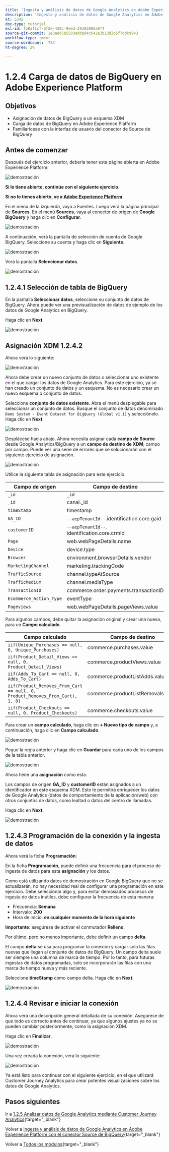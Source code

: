 ```yaml
---
title: 'Ingesta y análisis de datos de Google Analytics en Adobe Experience Platform con el conector de Source de BigQuery: carga de datos de BigQuery en Adobe Experience Platform'
description: 'Ingesta y análisis de datos de Google Analytics en Adobe Experience Platform con el conector de Source de BigQuery: carga de datos de BigQuery en Adobe Experience Platform'
kt: 5342
doc-type: tutorial
exl-id: f58af1cf-6f2e-420c-9eed-29382806a9f4
source-git-commit: 1e3a8d585503eddad4c642a3b13d2b5f7ddc9943
workflow-type: tm+mt
source-wordcount: '724'
ht-degree: 2%

---
```


# 1.2.4 Carga de datos de BigQuery en Adobe Experience Platform

## Objetivos

- Asignación de datos de BigQuery a un esquema XDM
- Carga de datos de BigQuery en Adobe Experience Platform
- Familiarícese con la interfaz de usuario del conector de Source de BigQuery

## Antes de comenzar

Después del ejercicio anterior, debería tener esta página abierta en Adobe Experience Platform:

![demostración](./images/datasets.png)

**Si lo tiene abierto, continúe con el siguiente ejercicio.**

**Si no lo tienes abierto, ve a [Adobe Experience Platform](https://experience.adobe.com/platform/home).**

En el menú de la izquierda, vaya a Fuentes. Luego verá la página principal de **Sources**. En el menú **Sources**, vaya al conector de origen de **Google BigQuery** y haga clic en **Configurar**.

![demostración](./images/sourceshome.png)

A continuación, verá la pantalla de selección de cuenta de Google BigQuery. Seleccione su cuenta y haga clic en **Siguiente**.

![demostración](./images/0c.png)

Verá la pantalla **Seleccionar datos**.

![demostración](./images/datasets.png)

## 1.2.4.1 Selección de tabla de BigQuery

En la pantalla **Seleccionar datos**, seleccione su conjunto de datos de BigQuery. Ahora puede ver una previsualización de datos de ejemplo de los datos de Google Analytics en BigQuery.

Haga clic en **Next**.

![demostración](./images/datasets1.png)

## Asignación XDM 1.2.4.2

Ahora verá lo siguiente:

![demostración](./images/xdm4a.png)

Ahora debe crear un nuevo conjunto de datos o seleccionar uno existente en el que cargar los datos de Google Analytics. Para este ejercicio, ya se han creado un conjunto de datos y un esquema. No es necesario crear un nuevo esquema o conjunto de datos.

Seleccione **conjunto de datos existente**. Abra el menú desplegable para seleccionar un conjunto de datos. Busque el conjunto de datos denominado `Demo System - Event Dataset for BigQuery (Global v1.1)` y selecciónelo. Haga clic en **Next**.

![demostración](./images/xdm6.png)

Desplácese hacia abajo. Ahora necesita asignar cada **campo de Source** desde Google Analytics/BigQuery a un **campo de destino de XDM**, campo por campo. Puede ver una serie de errores que se solucionarán con el siguiente ejercicio de asignación.

![demostración](./images/xdm8.png)

Utilice la siguiente tabla de asignación para este ejercicio.

| Campo de origen | Campo de destino |
| ----------------- |-------------| 
| `_id` | `_id` |
| `_id` | canal._id |
| `timeStamp` | timestamp |
| `GA_ID` | ``--aepTenantId--``.identification.core.gaid |
| `customerID` | ``--aepTenantId--``. identification.core.crmId |
| `Page` | web.webPageDetails.name |
| `Device` | device.type |
| `Browser` | environment.browserDetails.vendor |
| `MarketingChannel` | marketing.trackingCode |
| `TrafficSource` | channel.typeAtSource |
| `TrafficMedium` | channel.mediaType |
| `TransactionID` | commerce.order.payments.transactionID |
| `Ecommerce_Action_Type` | eventType |
| `Pageviews` | web.webPageDetails.pageViews.value |


Para algunos campos, debe quitar la asignación original y crear una nueva, para un **Campo calculado**.

| Campo calculado | Campo de destino |
| ----------------- |-------------| 
| `iif(Unique_Purchases == null, 0, Unique_Purchases)` | commerce.purchases.value |
| `iif(Product_Detail_Views == null, 0, Product_Detail_Views)` | commerce.productViews.value |
| `iif(Adds_To_Cart == null, 0, Adds_To_Cart)` | commerce.productListAdds.value |
| `iif(Product_Removes_From_Cart == null, 0, Product_Removes_From_Cart), 1, 0)` | commerce.productListRemovals.value |
| `iif(Product_Checkouts == null, 0, Product_Checkouts)` | commerce.checkouts.value |

Para crear un **campo calculado**, haga clic en **+ Nuevo tipo de campo** y, a continuación, haga clic en **Campo calculado**.

![demostración](./images/xdm8a.png)

Pegue la regla anterior y haga clic en **Guardar** para cada uno de los campos de la tabla anterior.

![demostración](./images/xdm8b.png)

Ahora tiene una **asignación** como esta.

Los campos de origen **GA_ID** y **customerID** están asignados a un identificador en este esquema XDM. Esto le permitirá enriquecer los datos de Google Analytics (datos de comportamiento de la aplicación/web) con otros conjuntos de datos, como lealtad o datos del centro de llamadas.

Haga clic en **Next**.

![demostración](./images/xdm34.png)

## 1.2.4.3 Programación de la conexión y la ingesta de datos

Ahora verá la ficha **Programación**:

En la ficha **Programación**, puede definir una frecuencia para el proceso de ingesta de datos para esta **asignación** y los datos.

Como está utilizando datos de demostración en Google BigQuery que no se actualizarán, no hay necesidad real de configurar una programación en este ejercicio. Debe seleccionar algo y, para evitar demasiados procesos de ingesta de datos inútiles, debe configurar la frecuencia de esta manera:

- Frecuencia: **Semana**
- Intervalo: **200**
- Hora de inicio: **en cualquier momento de la hora siguiente**

**Importante**: asegúrese de activar el conmutador **Relleno**.

Por último, pero no menos importante, debe definir un campo **delta**.

El campo **delta** se usa para programar la conexión y cargar solo las filas nuevas que llegan al conjunto de datos de BigQuery. Un campo delta suele ser siempre una columna de marca de tiempo. Por lo tanto, para futuras ingestas de datos programadas, solo se incorporarán las filas con una marca de tiempo nueva y más reciente.

Seleccione **timeStamp** como campo delta.
Haga clic en **Next**.

![demostración](./images/ex437.png)

## 1.2.4.4 Revisar e iniciar la conexión

Ahora verá una descripción general detallada de su conexión. Asegúrese de que todo es correcto antes de continuar, ya que algunos ajustes ya no se pueden cambiar posteriormente, como la asignación XDM.

Haga clic en **Finalizar**.

![demostración](./images/xdm46.png)

Una vez creada la conexión, verá lo siguiente:

![demostración](./images/xdm48.png)

Ya está listo para continuar con el siguiente ejercicio, en el que utilizará Customer Journey Analytics para crear potentes visualizaciones sobre los datos de Google Analytics.

## Pasos siguientes

Ir a [1.2.5 Analizar datos de Google Analytics mediante Customer Journey Analytics](./ex5.md){target="_blank"}

Volver a [Ingesta y análisis de datos de Google Analytics en Adobe Experience Platform con el conector Source de BigQuery](./customer-journey-analytics-bigquery-gcp.md){target="_blank"}

Volver a [Todos los módulos](./../../../../overview.md){target="_blank"}
